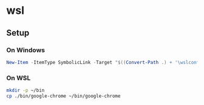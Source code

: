 # wsl

## Setup

### On Windows

```powershell
New-Item -ItemType SymbolicLink -Target "$((Convert-Path .) + '\wslconfig.ini')" -Path $($HOME + "\.wslconfig")
```

### On WSL

```sh
mkdir -p ~/bin
cp ./bin/google-chrome ~/bin/google-chrome
```
